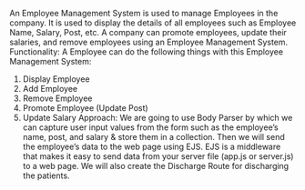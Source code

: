 An Employee Management System is used to manage Employees in the company. It is used to display the details of all employees such as Employee Name, Salary, Post, etc.  A company can promote employees, update their salaries, and remove employees using an Employee Management System.
Functionality:  A Employee can do the following things with this Employee Management System:
1. Display Employee
2. Add Employee
3. Remove Employee
4. Promote Employee (Update Post)
5. Update Salary 
Approach: We are going to use Body Parser by which we can capture user input values from the form such as the employee’s name, post, and salary &  store them in a collection. Then we will send the employee’s data to the web page using EJS. EJS is a middleware that makes it easy to send data from your server file (app.js or server.js) to a web page. We will also create the Discharge Route for discharging the patients.
